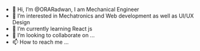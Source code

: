 - 👋 Hi, I’m @ORARadwan, I am Mechanical Engineer
- 👀 I’m interested in Mechatronics and Web development as well as UI/UX Design
- 🌱 I’m currently learning React js
- 💞️ I’m looking to collaborate on ...
- 📫 How to reach me ...

<!---
Hi!! I am Omar Radwan, I am Jordanian, but currently living in Germany. Working on my Website so that people can reach me :)
--->
